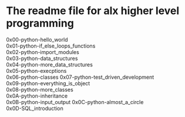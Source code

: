 # The readme file for alx higher level programming

0x00-python-hello_world  
0x01-python-if_else_loops_functions  
0x02-python-import_modules  
0x03-python-data_structures  
0x04-python-more_data_structures  
0x05-python-execptions  
0x06-python-classes
0x07-python-test_driven_development  
0x09-python-everything_is_object  
0x08-python-more_classes  
0x0A-python-inheritance  
0x0B-python-input_output
0x0C-python-almost_a_circle  
0x0D-SQL_introduction

